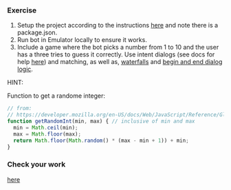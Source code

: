 ### Exercise

1.  Setup the project according to the instructions [here](bot-hello/README.md) and note there is a package.json.
2.  Run bot in Emulator locally to ensure it works.
3.  Include a game where the bot picks a number from 1 to 10 and the user has a three tries to guess it correctly.  Use intent dialogs (see docs for help [here](https://docs.botframework.com/en-us/node/builder/chat/IntentDialog/#matching-regular-expressions)) and matching, as well as, [waterfalls](https://docs.botframework.com/en-us/node/builder/chat/dialogs/#waterfall) and [begin and end dialog logic](https://docs.botframework.com/en-us/node/builder/chat/dialogs/#overview).

HINT:

Function to get a randome integer:

```javascript
// from:
// https://developer.mozilla.org/en-US/docs/Web/JavaScript/Reference/Global_Objects/Math/random
function getRandomInt(min, max) { // inclusive of min and max
  min = Math.ceil(min);
  max = Math.floor(max);
  return Math.floor(Math.random() * (max - min + 1)) + min;
}
```

### Check your work

[here](/Instructor-Resources/BOTs/Node/bot-simpleintent-instructor)

